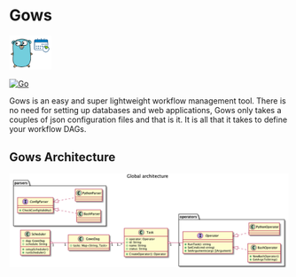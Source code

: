 # Gows

<img src="images/output/gows.png" width="15%"/>

[![Go](https://github.com/Software-Craft-Factory/Gows/actions/workflows/go.yml/badge.svg)](https://github.com/Software-Craft-Factory/Gows/actions/workflows/go.yml)

Gows is an easy and super lightweight workflow management tool.
There is no need for setting up databases and web applications, Gows only takes a couples of json configuration files and that is it.
It is all that it takes to define your workflow DAGs.

## Gows Architecture
<img src="images/output/global_archi.png"/>
